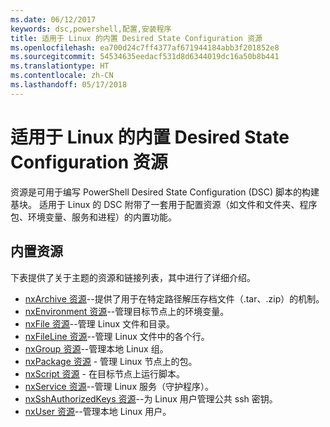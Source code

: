 ```yaml
---
ms.date: 06/12/2017
keywords: dsc,powershell,配置,安装程序
title: 适用于 Linux 的内置 Desired State Configuration 资源
ms.openlocfilehash: ea700d24c7ff4377af671944184abb3f201852e8
ms.sourcegitcommit: 54534635eedacf531d8d6344019dc16a50b8b441
ms.translationtype: HT
ms.contentlocale: zh-CN
ms.lasthandoff: 05/17/2018
---
```

# <a name="built-in-desired-state-configuration-resources-for-linux"></a>适用于 Linux 的内置 Desired State Configuration 资源

资源是可用于编写 PowerShell Desired State Configuration (DSC) 脚本的构建基块。 适用于 Linux 的 DSC 附带了一套用于配置资源（如文件和文件夹、程序包、环境变量、服务和进程）的内置功能。

## <a name="built-in-resources"></a>内置资源

下表提供了关于主题的资源和链接列表，其中进行了详细介绍。

* [nxArchive 资源](lnxArchiveResource.md)--提供了用于在特定路径解压存档文件（.tar、.zip）的机制。
* [nxEnvironment 资源](lnxEnvironmentResource.md)--管理目标节点上的环境变量。
* [nxFile 资源](lnxFileResource.md)--管理 Linux 文件和目录。
* [nxFileLine 资源](lnxFileLineResource.md)--管理 Linux 文件中的各个行。
* [nxGroup 资源](lnxGroupResource.md)--管理本地 Linux 组。
* [nxPackage 资源](lnxPackageResource.md) - 管理 Linux 节点上的包。
* [nxScript 资源](lnxScriptResource.md) - 在目标节点上运行脚本。
* [nxService 资源](lnxServiceResource.md)--管理 Linux 服务（守护程序）。
* [nxSshAuthorizedKeys 资源](lnxSshAuthorizedKeysResource.md)--为 Linux 用户管理公共 ssh 密钥。
* [nxUser 资源](lnxUserResource.md)--管理本地 Linux 用户。